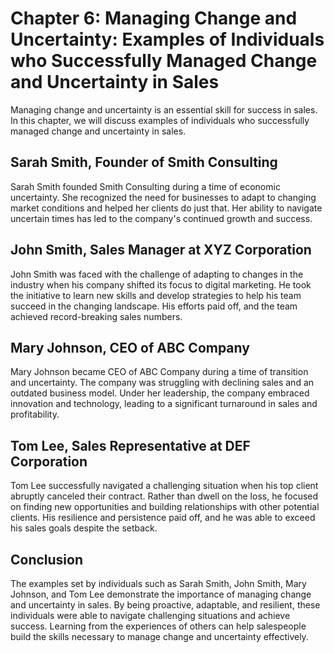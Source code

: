 Chapter 6: Managing Change and Uncertainty: Examples of Individuals who Successfully Managed Change and Uncertainty in Sales
============================================================================================================================

Managing change and uncertainty is an essential skill for success in sales. In this chapter, we will discuss examples of individuals who successfully managed change and uncertainty in sales.

Sarah Smith, Founder of Smith Consulting
----------------------------------------

Sarah Smith founded Smith Consulting during a time of economic uncertainty. She recognized the need for businesses to adapt to changing market conditions and helped her clients do just that. Her ability to navigate uncertain times has led to the company's continued growth and success.

John Smith, Sales Manager at XYZ Corporation
--------------------------------------------

John Smith was faced with the challenge of adapting to changes in the industry when his company shifted its focus to digital marketing. He took the initiative to learn new skills and develop strategies to help his team succeed in the changing landscape. His efforts paid off, and the team achieved record-breaking sales numbers.

Mary Johnson, CEO of ABC Company
--------------------------------

Mary Johnson became CEO of ABC Company during a time of transition and uncertainty. The company was struggling with declining sales and an outdated business model. Under her leadership, the company embraced innovation and technology, leading to a significant turnaround in sales and profitability.

Tom Lee, Sales Representative at DEF Corporation
------------------------------------------------

Tom Lee successfully navigated a challenging situation when his top client abruptly canceled their contract. Rather than dwell on the loss, he focused on finding new opportunities and building relationships with other potential clients. His resilience and persistence paid off, and he was able to exceed his sales goals despite the setback.

Conclusion
----------

The examples set by individuals such as Sarah Smith, John Smith, Mary Johnson, and Tom Lee demonstrate the importance of managing change and uncertainty in sales. By being proactive, adaptable, and resilient, these individuals were able to navigate challenging situations and achieve success. Learning from the experiences of others can help salespeople build the skills necessary to manage change and uncertainty effectively.
